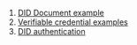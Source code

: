 1) [DID Document example](https://gist.github.com/Exulansis/903ab4a77b4173c2268f7a0ef90521ac#file-resources-md)
2) [Verifiable credential examples](https://w3c.github.io/vc-data-model/#ex-3-usage-of-proof-property-on-a-verifiable-credential)
3) [DID authentication](https://github.com/WebOfTrustInfo/rebooting-the-web-of-trust-spring2018/blob/master/final-documents/did-auth.md)